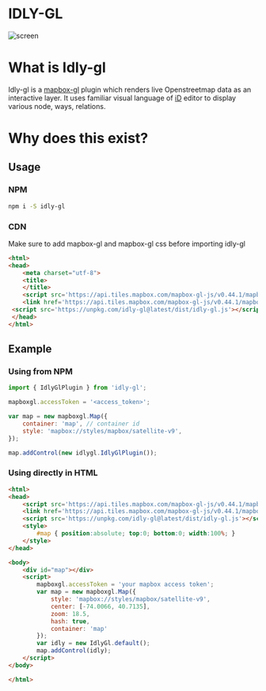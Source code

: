 # IDLY-GL

![screen](https://user-images.githubusercontent.com/6966254/38627360-d0e20dc8-3d7c-11e8-9398-31c2ca8c8d64.gif)

# What is Idly-gl

Idly-gl is a [mapbox-gl](https://www.mapbox.com/mapbox-gl-js/plugins/) plugin which renders live Openstreetmap data as an interactive layer. It uses familiar visual language of [iD](https://github.com/openstreetmap/iD) editor to display various node, ways, relations.

# Why does this exist?

## Usage

### NPM

```bash
npm i -S idly-gl
```

### CDN

Make sure to add mapbox-gl and mapbox-gl css before importing idly-gl

```HTML
<html>
<head>
    <meta charset="utf-8">
    <title>
    </title>
    <script src='https://api.tiles.mapbox.com/mapbox-gl-js/v0.44.1/mapbox-gl.js'></script>
    <link href='https://api.tiles.mapbox.com/mapbox-gl-js/v0.44.1/mapbox-gl.css' rel='stylesheet' />
 <script src='https://unpkg.com/idly-gl@latest/dist/idly-gl.js'></script>
 </head>
</html>
```

## Example

### Using from NPM

```Javascript
import { IdlyGlPlugin } from 'idly-gl';

mapboxgl.accessToken = '<access_token>';

var map = new mapboxgl.Map({
    container: 'map', // container id
    style: 'mapbox://styles/mapbox/satellite-v9',
});

map.addControl(new idlygl.IdlyGlPlugin());
```

### Using directly in HTML

<detail>

```html
<html>
<head>
    <script src='https://api.tiles.mapbox.com/mapbox-gl-js/v0.44.1/mapbox-gl.js'></script>
    <link href='https://api.tiles.mapbox.com/mapbox-gl-js/v0.44.1/mapbox-gl.css' rel='stylesheet' />
    <script src='https://unpkg.com/idly-gl@latest/dist/idly-gl.js'></script>
    <style>
        #map { position:absolute; top:0; bottom:0; width:100%; }
    </style>
</head>

<body>
    <div id="map"></div>
    <script>
        mapboxgl.accessToken = 'your mapbox access token';
        var map = new mapboxgl.Map({
            style: 'mapbox://styles/mapbox/satellite-v9',
            center: [-74.0066, 40.7135],
            zoom: 18.5,
            hash: true,
            container: 'map'
        });
        var idly = new IdlyGl.default();
        map.addControl(idly);
    </script>
</body>

</html>
```

</detail>
